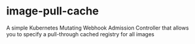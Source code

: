 # image-pull-cache
A simple Kubernetes Mutating Webhook Admission Controller that allows you to specify a pull-through cached registry for all images
